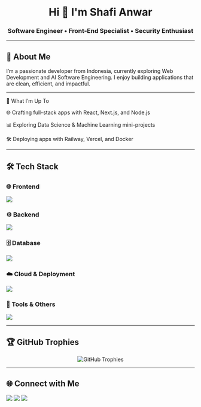 <h1 align="center">Hi 👋 I'm Shafi Anwar</h1>
<h3 align="center">Software Engineer • Front-End Specialist • Security Enthusiast</h3>

---

## 🐉 About Me

I’m a passionate developer from Indonesia, currently exploring Web Development and AI Software Engineering. I enjoy building applications that are clean, efficient, and impactful.

---

🚀 What I’m Up To

🌐 Crafting full-stack apps with React, Next.js, and Node.js

📊 Exploring Data Science & Machine Learning mini-projects

🛠️ Deploying apps with Railway, Vercel, and Docker

---

## 🛠 Tech Stack  

### 🌐 Frontend  
<p>
  <img src="https://skillicons.dev/icons?i=html,css,js,ts,react,nextjs,redux,tailwind,bootstrap,vite" />
</p>

### ⚙️ Backend  
<p>
  <img src="https://skillicons.dev/icons?i=nodejs,express,laravel,php,python,java" />
</p>

### 🗄️ Database  
<p>
  <img src="https://skillicons.dev/icons?i=mysql,postgres,mongodb,sqlite,firebase" />
</p>

### ☁️ Cloud & Deployment  
<p>
  <img src="https://skillicons.dev/icons?i=railway,vercel,netlify,heroku,aws,docker" />
</p>

### 🔧 Tools & Others  
<p>
  <img src="https://skillicons.dev/icons?i=git,github,postman,vscode,figma,linux,bash" />
</p>

---

## 🏆 GitHub Trophies  

<p align="center">
  <img src="https://github-profile-trophy.vercel.app/?username=shafwar&theme=onedark&no-frame=true&row=1&column=7" alt="GitHub Trophies" />
</p>

---

## 🌐 Connect with Me  

<p align="left">
  <a href="https://linkedin.com/in/shafwar" target="blank"><img src="https://skillicons.dev/icons?i=linkedin" /></a>
  <a href="https://github.com/shafwar" target="blank"><img src="https://skillicons.dev/icons?i=github" /></a>
  <a href="mailto:shafianwar.dev@gmail.com" target="blank"><img src="https://skillicons.dev/icons?i=gmail" /></a>
</p>
